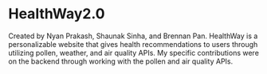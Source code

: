 ﻿# HealthWay2.0
Created by Nyan Prakash, Shaunak Sinha, and Brennan Pan.
HealthWay is a personalizable website that gives health recommendations to users through utilizing pollen, weather, and air quality APIs. My specific contributions were on the backend through working with the pollen and air quality APIs.  
